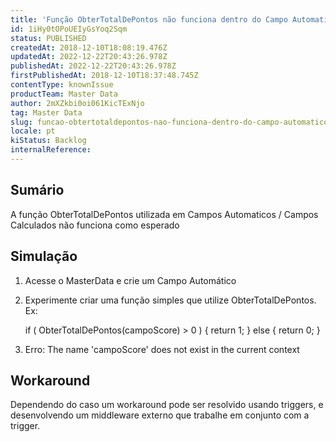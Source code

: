 ```yaml
---
title: 'Função ObterTotalDePontos não funciona dentro do Campo Automatico'
id: 1iHy0tOPoUEIyGsYoq2Sqm
status: PUBLISHED
createdAt: 2018-12-10T18:08:19.476Z
updatedAt: 2022-12-22T20:43:26.978Z
publishedAt: 2022-12-22T20:43:26.978Z
firstPublishedAt: 2018-12-10T18:37:48.745Z
contentType: knownIssue
productTeam: Master Data
author: 2mXZkbi0oi061KicTExNjo
tag: Master Data
slug: funcao-obtertotaldepontos-nao-funciona-dentro-do-campo-automatico
locale: pt
kiStatus: Backlog
internalReference: 
---
```


## Sumário

A função ObterTotalDePontos utilizada em Campos Automaticos / Campos Calculados não funciona como esperado

## Simulação

1.  Acesse o MasterData e crie um Campo Automático
2.  Experimente criar uma função simples que utilize ObterTotalDePontos. Ex:

    if ( ObterTotalDePontos(campoScore) > 0 ) { 
    return 1; 
    } else { 
    return 0; 
    }
    
3. Erro: The name 'campoScore' does not exist in the current context

## Workaround

Dependendo do caso um workaround pode ser resolvido usando triggers, e desenvolvendo um middleware externo que trabalhe em conjunto com a trigger.

